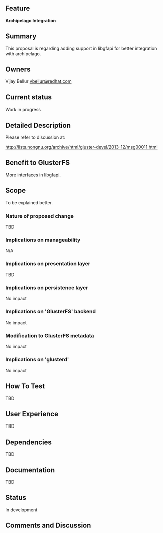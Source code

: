 Feature
-------

**Archipelago Integration**

Summary
-------

This proposal is regarding adding support in libgfapi for better
integration with archipelago.

Owners
------

Vijay Bellur <vbellur@redhat.com>

Current status
--------------

Work in progress

Detailed Description
--------------------

Please refer to discussion at:

<http://lists.nongnu.org/archive/html/gluster-devel/2013-12/msg00011.html>

Benefit to GlusterFS
--------------------

More interfaces in libgfapi.

Scope
-----

To be explained better.

### Nature of proposed change

TBD

### Implications on manageability

N/A

### Implications on presentation layer

TBD

### Implications on persistence layer

No impact

### Implications on 'GlusterFS' backend

No impact

### Modification to GlusterFS metadata

No impact

### Implications on 'glusterd'

No impact

How To Test
-----------

TBD

User Experience
---------------

TBD

Dependencies
------------

TBD

Documentation
-------------

TBD

Status
------

In development

Comments and Discussion
-----------------------
